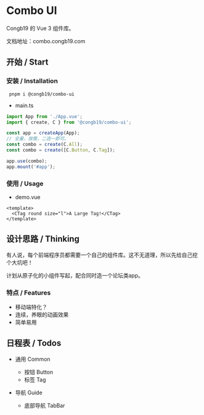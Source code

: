 # Combo UI

Congb19 的 Vue 3 组件库。

文档地址：combo.congb19.com

## 开始 / Start

### 安装 / Installation

` pnpm i @congb19/combo-ui`

- main.ts

```typescript
import App from './App.vue';
import { create, C } from '@congb19/combo-ui';

const app = createApp(App);
// 全量，按需，二选一即可。
const combo = create(C.All);
const combo = create([C.Button, C.Tag]);

app.use(combo);
app.mount('#app');
```

### 使用 / Usage

- demo.vue

```vue
<template>
  <CTag round size="l">A Large Tag!</CTag>
</template>
```

## 设计思路 / Thinking

有人说，每个前端程序员都需要一个自己的组件库。这不无道理，所以先给自己挖个大坑吧！

计划从原子化的小组件写起，配合同时造一个论坛类app。

### 特点 / Features

- 移动端特化？
- 连续，养眼的动画效果
- 简单易用

## 日程表 / Todos

- 通用 Common
  - 按钮 Button
  - 标签 Tag

- 导航 Guide
  - 底部导航 TabBar
